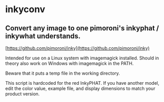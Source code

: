 # inkyconv
## Convert any image to one pimoroni's inkyphat / inkywhat understands. ##
[https://github.com/pimoroni/inky](https://github.com/pimoroni/inky)

Intended for use on a Linux system with imagemagick installed.
Should in theory also work on Windows with imagemagick in the PATH.

Beware that it puts a temp file in the working directory.

This script is hardcoded for the red InkyPHAT. If you have another model, edit the color value, example file, and display dimensions to match your product version.
